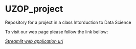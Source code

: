 # UZOP_project
Repository for a project in a class Intorduction to Data Science

To visit our wep page please follow the link bellow:

*[Streamlit web application url](https://share.streamlit.io/dariod58/uzop_project/main/shot_prediction.py)*

